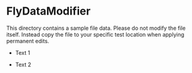 FlyDataModifier
===============

This directory contains a sample file data. Please do not modify the file itself. Instead copy the file to your specific test location when applying permanent edits. 

- Text 1

- Text 2
